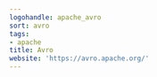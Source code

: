 ```yaml
---
logohandle: apache_avro
sort: avro
tags:
- apache
title: Avro
website: 'https://avro.apache.org/'
---
```

